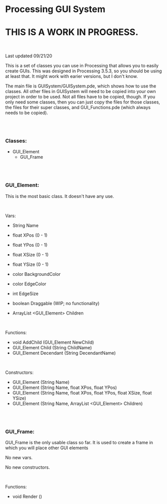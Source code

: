 # Processing GUI System

# THIS IS A WORK IN PROGRESS.

<br />

Last updated 09/21/20

This is a set of classes you can use in Processing that allows you to easily create GUIs. This was designed in Processing 3.5.3, so you should be using at least that. It might work with earier versions, but I don't know.

The main file is GUISystem/GUISystem.pde, which shows how to use the classes. All other files in GUISystem will need to be copied into your own project in order to be used. Not all files have to be copied, though. If you only need some classes, then you can just copy the files for those classes, the files for their super classes, and GUI_Functions.pde (which always needs to be copied).

<br />
<br />

### Classes:

- GUI_Element
  - GUI_Frame

<br />
<br />

### GUI_Element:

This is the most basic class. It doesn't have any use.

<br />

Vars:

- String Name

- float XPos (0 - 1)
- float YPos (0 - 1)
- float XSize (0 - 1)
- float YSize (0 - 1)

- color BackgroundColor
- color EdgeColor
- int EdgeSize

- boolean Draggable (WIP; no functionality)

- ArrayList <GUI_Element> Children

<br />

Functions:

- void AddChild (GUI_Element NewChild)
- GUI_Element Child (String ChildName)
- GUI_Element Decendant (String DecendantName)

<br />

Constructors:

- GUI_Element (String Name)
- GUI_Element (String Name, float XPos, float YPos)
- GUI_Element (String Name, float XPos, float YPos, float XSize, float YSize)
- GUI_Element (String Name, ArrayList <GUI_Element> Children)



<br />
<br />


### GUI_Frame:

GUI_Frame is the only usable class so far. It is used to create a frame in which you will place other GUI elements

No new vars.

No new constructors.

<br />

Functions:

- void Render ()

